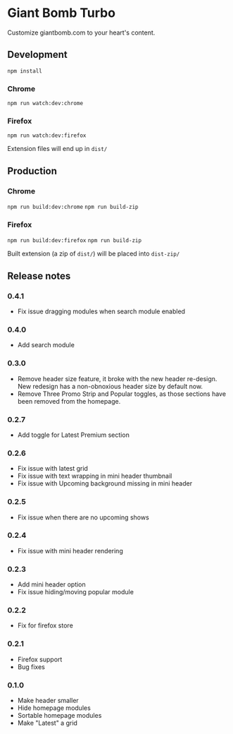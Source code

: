 # Giant Bomb Turbo

Customize giantbomb.com to your heart's content.

## Development

`npm install`

### Chrome

`npm run watch:dev:chrome`

### Firefox

`npm run watch:dev:firefox`

Extension files will end up in `dist/`

## Production

### Chrome

`npm run build:dev:chrome`
`npm run build-zip`

### Firefox

`npm run build:dev:firefox`
`npm run build-zip`

Built extension (a zip of `dist/`) will be placed into `dist-zip/`

## Release notes

### 0.4.1

- Fix issue dragging modules when search module enabled

### 0.4.0

- Add search module

### 0.3.0

- Remove header size feature, it broke with the new header re-design. New redesign has a non-obnoxious header size by default now.
- Remove Three Promo Strip and Popular toggles, as those sections have been removed from the homepage.

### 0.2.7

- Add toggle for Latest Premium section

### 0.2.6

- Fix issue with latest grid
- Fix issue with text wrapping in mini header thumbnail
- Fix issue with Upcoming background missing in mini header

### 0.2.5

- Fix issue when there are no upcoming shows

### 0.2.4

- Fix issue with mini header rendering

### 0.2.3

- Add mini header option
- Fix issue hiding/moving popular module

### 0.2.2

- Fix for firefox store

### 0.2.1

- Firefox support
- Bug fixes

### 0.1.0

- Make header smaller
- Hide homepage modules
- Sortable homepage modules
- Make "Latest" a grid
